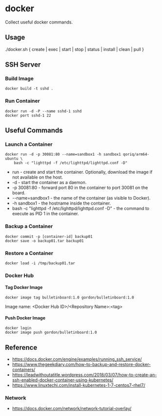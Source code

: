 # docker
Collect useful docker commands.

## Usage
./docker.sh { create | exec | start | stop | status | install | clean | pull }

## SSH Server

### Build Image
```
docker build -t sshd .
```

### Run Container
```
docker run -d -P --name sshd-1 sshd
docker port sshd-1 22
```

## Useful Commands
### Launch a Container
```
docker run -d -p 30081:80 --name=sandbox1 -h sandbox1 qoriq/arm64-ubuntu \
    bash -c "lighttpd -f /etc/lighttpd/lighttpd.conf -D"
```
- run - create and start the container. Optionally, download the image if not available on the host.
- -d - start the container as a daemon.
- -p 30081:80 - forward port 80 in the container to port 30081 on the board.
- --name=sandbox1 - the name of the container (as visible to Docker).
- -h sandbox1 - the hostname inside the container.
- bash -c "lighttpd -f /etc/lighttpd/lighttpd.conf -D" - the command to execute as PID 1 in the container.

### Backup a Container
```
docker commit -p [container-id] backup01
docker save -o backup01.tar backup01
```

### Restore a Container
```
docker load -i /tmp/backup01.tar
```

### Docker Hub

#### Tag Docker Image
```
docker image tag bulletinboard:1.0 gordon/bulletinboard:1.0
```
Image name: \<Docker Hub ID\>/\<Repository Name\>:\<tag\>

#### Push Docker Image
```
docker login
docker image push gordon/bulletinboard:1.0
```

## Reference
- https://docs.docker.com/engine/examples/running_ssh_service/
- https://www.thegeekdiary.com/how-to-backup-and-restore-docker-containers/
- https://leadwithoutatitle.wordpress.com/2018/03/07/how-to-create-an-ssh-enabled-docker-container-using-kubernetes/
- https://www.linuxtechi.com/install-kubernetes-1-7-centos7-rhel7/

### Network
- https://docs.docker.com/network/network-tutorial-overlay/
